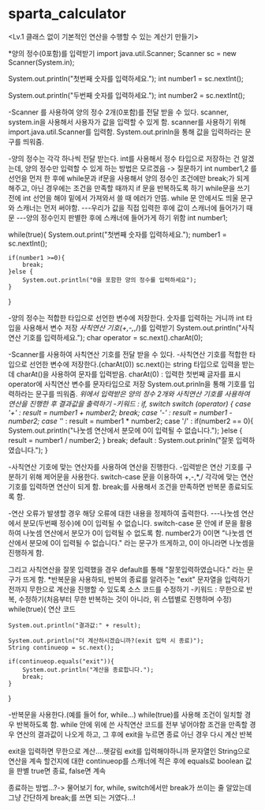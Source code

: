 # sparta_calculator

<Lv.1 클래스 없이 기본적인 연산을 수행할 수 있는 계산기 만들기>


*양의 정수(0포함)를 입력받기
import java.util.Scanner;
Scanner sc = new Scanner(System.in);

System.out.println("첫번째 숫자를 입력하세요.");
int number1 = sc.nextInt();

System.out.println("두번째 숫자를 입력하세요.");
int number2 = sc.nextInt();

-Scanner 를 사용하여 양의 정수 2개(0포함)를 전달 받을 수 있다.
scanner, system.in을 사용해서 사용자가 값을 입력할 수 있게 함.
scanner를 사용하기 위해 import.java.util.Scanner를 입력함.
System.out.prinln을 통해 값을 입력하라는 문구를 띄워줌.

-양의 정수는 각각 하나씩 전달 받는다.
int를 사용해서 정수 타입으로 저장하는 건 알겠는데, 양의 정수만 입력할 수 있게 하는 방법은 모르겠음 -> 질문하기
int number1,2 를 선언을 먼저 한 후에 while문과 if문을 사용해서 양의 정수인 조건에만 break;가 되게 해주고, 아닌 경우에는 조건을 만족할 때까지 if 문을 반복하도록 하기
while문을 쓰기 전에  int 선언을 해야 밑에서 가져와서 쓸 때 에러가 안뜸.
while 문 안에서도 띄울 문구와 스캐너는 먼저 써야함.
---우리가 값을 직접 입력한 후에 값이 스캐너에 들어가기 때문
---양의 정수인지 판별한 후에 스캐너에 들어가게 하기 위함
int number1;

while(true){
    System.out.print("첫번째 숫자를 입력하세요.");
    number1 = sc.nextInt();

    if(number1 >=0){
        break;
    }else {
        System.out.println("0을 포함한 양의 정수를 입력하세요");
    }
}

-양의 정수는 적합한 타입으로 선언한 변수에 저장한다.
숫자를 입력하는 거니까 int 타입을 사용해서 변수 저장
*사칙연산 기호(+,-,*,/)를 입력받기
System.out.println("사칙연산 기호를 입력하세요.");
char operator = sc.next().charAt(0);

-Scanner를 사용하여 사칙연산 기호를 전달 받을 수 있다.
-사칙연산 기호를 적합한 타입으로 선언한 변수에 저장한다.(charAt(0))
sc.next()는 string 타입으로 입력을 받는데 charAt()을 사용하여 문자를 입력받음.
charAt(0) :  입력한 첫번째 글자를 표시
operator에 사칙연산 변수를 문자타입으로 저장
System.out.prinln을 통해 기호를 입력하라는 문구를 띄워줌.
*위에서 입력받은 양의 정수 2개와 사칙연산 기호를 사용하여 연산을 진행한 후 결과값을 출력하기
-키워드 : if, switch
switch (operator) {
    case '+' :
        result = number1 + number2;
        break;
    case '-' :
        result = number1 - number2;
    case '*' :
        result = number1 * number2;
    case '/' :
        if(number2 == 0){
            System.out.println("나눗셈 연산에서 분모에 0이 입력될 수 없습니다.");
        }else {
        result = number1 / number2;
        }
        break;
    default : System.out.prinln("잘못 입력하였습니다.");
}

-사칙연산 기호에 맞는 연산자를 사용하여 연산을 진행한다.
-입력받은 연산 기호를 구분하기 위해 제어문을 사용한다.
switch-case 문을 이용하여 +,-,*,/ 각각에 맞는 연산기호를 입력하면 연산이 되게 함.
break;를 사용해서 조건을 만족하면 반복문 종료되도록 함.

-연산 오류가 발생할 경우 해당 오류에 대한 내용을 정제하여 출력한다.
---나눗셈 연산에서 분모(두번째 정수)에 0이 입력될 수 없습니다.
switch-case 문 안에 if 문을 활용하여 나눗셈 연산에서 분모가 0이 입력될 수 없도록 함.
number2가 0이면 "나눗셈 연산에서 분모에 0이 입력될 수 없습니다." 라는 문구가 뜨게하고,
 0이 아니라면 나눗셈을 진행하게 함.

그리고 사칙연산을 잘못 입력했을 경우 default를 통해 "잘못입력하였습니다." 라는 문구가 뜨게 함.
*반복문을 사용하되, 반복의 종료를 알려주는 "exit" 문자열을 입력하기 전까지 무한으로 계산을 진행할 수 있도록 소스 코드를 수정하기
-키워드 : 무한으로 반복, 수정하기(처음부터 무한 반복하는 것이 아니라, 위 스텝별로 진행하며 수정)
while(true){
    연산 코드
 
    System.out.println("결과값:" + result);

    System.out.println("더 계산하시겠습니까?(exit 입력 시 종료)");
    String continueop = sc.next();

    if(continueop.equals("exit")){
        System.out.println("계산을 종료합니다.");
        break;
    }
}

-반복문을 사용한다.(예를 들어 for, while...)
while(true)를 사용해 조건이 일치할 경우 반복하도록 함.
while 안에 위에 쓴 사칙연산 코드를 전부 넣어야함
조건을 만족할 경우 연산의 결과값이 나오게 하고, 그 후에 exit을 누르면 종료 아닌 경우 다시 계산 반복

exit을 입력하면 무한으로 계산....헷갈림
exit를 입력해야하니까 문자열인 String으로  연산을 계속 할건지에 대한 continueop를 스캐너에 적은 후에
equals로 boolean 값을 판별 true면 종료, false면 계속

종료하는 방법...?-> 물어보기
for, while, switch에서만 break가 쓰이는 줄 알았는데 그냥 간단하게 break;를 쓰면 되는 거였다...!
